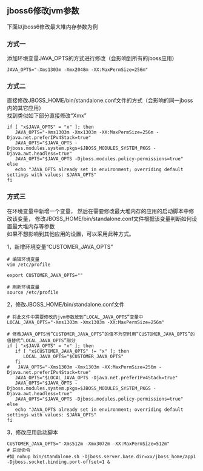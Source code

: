 ## jboss6修改jvm参数

下面以jboss6修改最大堆内存参数为例  

### 方式一
添加环境变量JAVA_OPTS的方式进行修改（会影响到所有的jboss应用）  
```shell
JAVA_OPTS="-Xms1303m -Xmx2048m -XX:MaxPermSize=256m"
```

### 方式二
直接修改JBOSS_HOME/bin/standalone.conf文件的方式（会影响的同一jboss内的其它应用）  
找到类似如下部分直接修改“Xmx”  
```shell
if [ "x$JAVA_OPTS" = "x" ]; then
   JAVA_OPTS="-Xms1303m -Xmx1303m -XX:MaxPermSize=256m -Djava.net.preferIPv4Stack=true"
   JAVA_OPTS="$JAVA_OPTS -Djboss.modules.system.pkgs=$JBOSS_MODULES_SYSTEM_PKGS -Djava.awt.headless=true"
   JAVA_OPTS="$JAVA_OPTS -Djboss.modules.policy-permissions=true"
else
   echo "JAVA_OPTS already set in environment; overriding default settings with values: $JAVA_OPTS"
fi
```

### 方式三
在环境变量中新增一个变量，
然后在需要修改最大堆内存的应用的启动脚本中修改该变量，
修改JBOSS_HOME/bin/standalone.conf文件根据该变量判断如何设置最大堆内存等参数    
如果不想影响到其他应用的设置，可以采用此种方式。  
  
1，新增环境变量“CUSTOMER_JAVA_OPTS”
```shell
# 编辑环境变量
vim /etc/profile 
```
```shell
export CUSTOMER_JAVA_OPTS=""
```
```shell
# 刷新环境变量
source /etc/profile
```
2，修改JBOSS_HOME/bin/standalone.conf文件
```shell
# 将此文件中需要修改的jvm参数放到“LOCAL_JAVA_OPTS”变量中
LOCAL_JAVA_OPTS="-Xms1303m -Xmx1303m -XX:MaxPermSize=256m"

# 修改JAVA_OPTS当“CUSTOMER_JAVA_OPTS”的值不为空时用“CUSTOMER_JAVA_OPTS”的值替代“LOCAL_JAVA_OPTS”部分
if [ "x$JAVA_OPTS" = "x" ]; then
   if [ "x$CUSTOMER_JAVA_OPTS" != "x" ]; then
      LOCAL_JAVA_OPTS="$CUSTOMER_JAVA_OPTS"
   fi
#   JAVA_OPTS="-Xms1303m -Xmx1303m -XX:MaxPermSize=256m -Djava.net.preferIPv4Stack=true"
   JAVA_OPTS="$LOCAL_JAVA_OPTS -Djava.net.preferIPv4Stack=true"
   JAVA_OPTS="$JAVA_OPTS -Djboss.modules.system.pkgs=$JBOSS_MODULES_SYSTEM_PKGS -Djava.awt.headless=true"
   JAVA_OPTS="$JAVA_OPTS -Djboss.modules.policy-permissions=true"
else
   echo "JAVA_OPTS already set in environment; overriding default settings with values: $JAVA_OPTS"
fi
```
3，修改应用启动脚本
```shell
CUSTOMER_JAVA_OPTS="-Xms512m -Xmx3072m -XX:MaxPermSize=512m"
# 启动命令
#如 nohup bin/standalone.sh -Djboss.server.base.dir=xx/jboss_home/app1 -Djboss.socket.binding.port-offset=1 &
```




